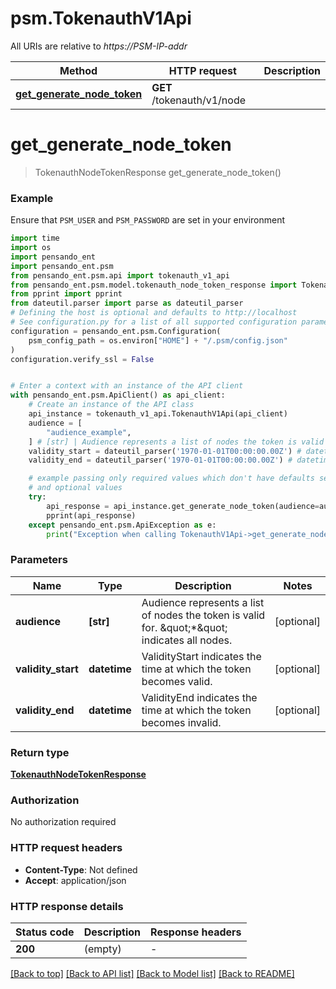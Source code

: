 # psm.TokenauthV1Api

All URIs are relative to *https://PSM-IP-addr*

Method | HTTP request | Description
------------- | ------------- | -------------
[**get_generate_node_token**](TokenauthV1Api.md#get_generate_node_token) | **GET** /tokenauth/v1/node | 


# **get_generate_node_token**
> TokenauthNodeTokenResponse get_generate_node_token()



### Example

Ensure that `PSM_USER` and `PSM_PASSWORD` are set in your environment

```python
import time
import os
import pensando_ent
import pensando_ent.psm
from pensando_ent.psm.api import tokenauth_v1_api
from pensando_ent.psm.model.tokenauth_node_token_response import TokenauthNodeTokenResponse
from pprint import pprint
from dateutil.parser import parse as dateutil_parser
# Defining the host is optional and defaults to http://localhost
# See configuration.py for a list of all supported configuration parameters.
configuration = pensando_ent.psm.Configuration(
    psm_config_path = os.environ["HOME"] + "/.psm/config.json"
)
configuration.verify_ssl = False


# Enter a context with an instance of the API client
with pensando_ent.psm.ApiClient() as api_client:
    # Create an instance of the API class
    api_instance = tokenauth_v1_api.TokenauthV1Api(api_client)
    audience = [
        "audience_example",
    ] # [str] | Audience represents a list of nodes the token is valid for. \"*\" indicates all nodes. (optional)
    validity_start = dateutil_parser('1970-01-01T00:00:00.00Z') # datetime | ValidityStart indicates the time at which the token becomes valid. (optional)
    validity_end = dateutil_parser('1970-01-01T00:00:00.00Z') # datetime | ValidityEnd indicates the time at which the token becomes invalid. (optional)

    # example passing only required values which don't have defaults set
    # and optional values
    try:
        api_response = api_instance.get_generate_node_token(audience=audience, validity_start=validity_start, validity_end=validity_end)
        pprint(api_response)
    except pensando_ent.psm.ApiException as e:
        print("Exception when calling TokenauthV1Api->get_generate_node_token: %s\n" % e)
```

### Parameters

Name | Type | Description  | Notes
------------- | ------------- | ------------- | -------------
 **audience** | **[str]**| Audience represents a list of nodes the token is valid for. \&quot;*\&quot; indicates all nodes. | [optional]
 **validity_start** | **datetime**| ValidityStart indicates the time at which the token becomes valid. | [optional]
 **validity_end** | **datetime**| ValidityEnd indicates the time at which the token becomes invalid. | [optional]

### Return type

[**TokenauthNodeTokenResponse**](TokenauthNodeTokenResponse.md)

### Authorization

No authorization required

### HTTP request headers

 - **Content-Type**: Not defined
 - **Accept**: application/json

### HTTP response details
| Status code | Description | Response headers |
|-------------|-------------|------------------|
**200** | (empty) |  -  |

[[Back to top]](#) [[Back to API list]](../README.md#documentation-for-api-endpoints) [[Back to Model list]](../README.md#documentation-for-models) [[Back to README]](../README.md)

